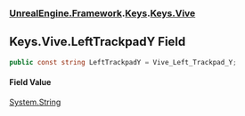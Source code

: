 ### [UnrealEngine.Framework](./UnrealEngine-Framework.md 'UnrealEngine.Framework').[Keys](./Keys.md 'UnrealEngine.Framework.Keys').[Keys.Vive](./Keys-Vive.md 'UnrealEngine.Framework.Keys.Vive')
## Keys.Vive.LeftTrackpadY Field
  
```csharp
public const string LeftTrackpadY = Vive_Left_Trackpad_Y;
```
#### Field Value
[System.String](https://docs.microsoft.com/en-us/dotnet/api/System.String 'System.String')  
